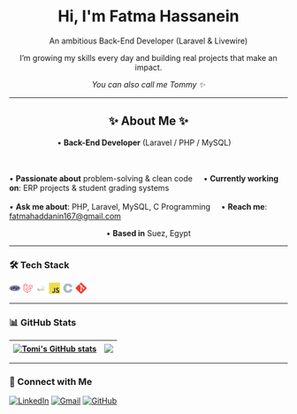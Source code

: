 <h1 align="center"> Hi, I'm Fatma Hassanein</h1>
<p align="center">
    An ambitious Back-End Developer (Laravel & Livewire)  
</p>

<p align="center">
    I’m growing my skills every day and building real projects that make an impact.  
</p>

<p align="center">
   <i>You can also call me Tommy ✨</i>
</p>


---

<h2 align="center">✨ About Me ✨</h2>

<p align="center">
   <span style="font-family: 'Segoe UI', sans-serif; font-size: 16px;">
    <p align="center"> • <b>Back-End Developer</b> (Laravel / PHP / MySQL) &nbsp;&nbsp;&nbsp; </p><br><br>
   • <b>Passionate about</b> problem-solving & clean code &nbsp;&nbsp;&nbsp; • <b>Currently working on</b>: ERP projects & student grading systems <br><br>
   • <b>Ask me about</b>: PHP, Laravel, MySQL, C Programming &nbsp;&nbsp;&nbsp; • <b>Reach me</b>: <a href="mailto:fatmahaddanin167@gmail.com">fatmahaddanin167@gmail.com</a>
    <p align="center">• <b>Based in</b> Suez, Egypt </p>
   </span>
</p>

---

### 🛠️ Tech Stack  

<code><img height="20" alt="php" src="https://raw.githubusercontent.com/github/explore/master/topics/php/php.png"></code>
<code><img height="20" alt="laravel" src="https://raw.githubusercontent.com/github/explore/master/topics/laravel/laravel.png"></code>
<code><img height="20" alt="mysql" src="https://raw.githubusercontent.com/github/explore/master/topics/mysql/mysql.png"></code>
<code><img height="20" alt="javascript" src="https://raw.githubusercontent.com/github/explore/master/topics/javascript/javascript.png"></code>
<code><img height="20" alt="c" src="https://raw.githubusercontent.com/github/explore/master/topics/c/c.png"></code>
<code><img height="20" alt="git" src="https://raw.githubusercontent.com/github/explore/master/topics/git/git.png"></code>

---

### 📊 GitHub Stats  

| <a href="https://github.com/YourUserName"><img align="center" src="https://github-readme-stats.vercel.app/api?username=YourUserName&show_icons=true&include_all_commits=true&theme=buefy&hide_border=true" alt="Tomi's GitHub stats" /></a> | <a href="https://github.com/YourUserName"><img align="center" src="https://github-readme-stats.vercel.app/api/top-langs/?username=YourUserName&layout=compact&theme=buefy&hide_border=true" /></a> |
| ------------- | ------------- |

---

### 🔗 Connect with Me  

<p align="left">
<a href="https://www.linkedin.com/in/yourprofile/"><img alt="LinkedIn" title="LinkedIn" height="30" src="https://cdn-icons-png.flaticon.com/512/174/174857.png"></a>
<a href="mailto:your.email@example.com"><img alt="Gmail" title="Email" height="30" src="https://cdn-icons-png.flaticon.com/512/281/281769.png"></a>
<a href="https://github.com/YourUserName"><img alt="GitHub" title="GitHub" height="30" src="https://cdn-icons-png.flaticon.com/512/25/25231.png"></a>
</p>
